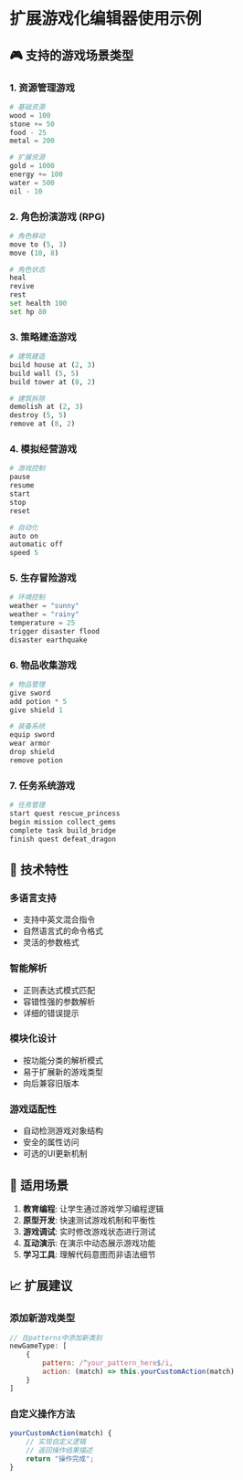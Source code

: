 # 扩展游戏化编辑器使用示例

## 🎮 支持的游戏场景类型

### 1. 资源管理游戏
```python
# 基础资源
wood = 100
stone += 50
food - 25
metal = 200

# 扩展资源
gold = 1000
energy += 100
water = 500
oil - 10
```

### 2. 角色扮演游戏 (RPG)
```python
# 角色移动
move to (5, 3)
move (10, 8)

# 角色状态
heal
revive
rest
set health 100
set hp 80
```

### 3. 策略建造游戏
```python
# 建筑建造
build house at (2, 3)
build wall (5, 5)
build tower at (8, 2)

# 建筑拆除
demolish at (2, 3)
destroy (5, 5)
remove at (8, 2)
```

### 4. 模拟经营游戏
```python
# 游戏控制
pause
resume
start
stop
reset

# 自动化
auto on
automatic off
speed 5
```

### 5. 生存冒险游戏
```python
# 环境控制
weather = "sunny"
weather = "rainy"
temperature = 25
trigger disaster flood
disaster earthquake
```

### 6. 物品收集游戏
```python
# 物品管理
give sword
add potion * 5
give shield 1

# 装备系统
equip sword
wear armor
drop shield
remove potion
```

### 7. 任务系统游戏
```python
# 任务管理
start quest rescue_princess
begin mission collect_gems
complete task build_bridge
finish quest defeat_dragon
```

## 🔧 技术特性

### 多语言支持
- 支持中英文混合指令
- 自然语言式的命令格式
- 灵活的参数格式

### 智能解析
- 正则表达式模式匹配
- 容错性强的参数解析
- 详细的错误提示

### 模块化设计
- 按功能分类的解析模式
- 易于扩展新的游戏类型
- 向后兼容旧版本

### 游戏适配性
- 自动检测游戏对象结构
- 安全的属性访问
- 可选的UI更新机制

## 🎯 适用场景

1. **教育编程**: 让学生通过游戏学习编程逻辑
2. **原型开发**: 快速测试游戏机制和平衡性
3. **游戏调试**: 实时修改游戏状态进行测试
4. **互动演示**: 在演示中动态展示游戏功能
5. **学习工具**: 理解代码意图而非语法细节

## 📈 扩展建议

### 添加新游戏类型
```javascript
// 在patterns中添加新类别
newGameType: [
    {
        pattern: /^your_pattern_here$/i,
        action: (match) => this.yourCustomAction(match)
    }
]
```

### 自定义操作方法
```javascript
yourCustomAction(match) {
    // 实现自定义逻辑
    // 返回操作结果描述
    return "操作完成";
}
```

